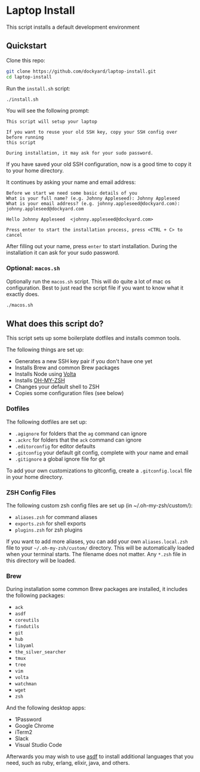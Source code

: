 # Laptop Install

This script installs a default development environment

## Quickstart

Clone this repo:

```sh
git clone https://github.com/dockyard/laptop-install.git
cd laptop-install
```

Run the `install.sh` script:

```sh
./install.sh
```

You will see the following prompt:

```text
This script will setup your laptop

If you want to reuse your old SSH key, copy your SSH config over before running
this script

During installation, it may ask for your sudo password.
```

If you have saved your old SSH configuration, now is a good time to copy it to
your home directory.

It continues by asking your name and email address:

```text
Before we start we need some basic details of you
What is your full name? (e.g. Johnny Appleseed): Johnny Appleseed
What is your email address? (e.g. johnny.appleseed@dockyard.com): johnny.appleseed@dockyard.com

Hello Johnny Appleseed  <johnny.appleseed@dockyard.com>

Press enter to start the installation process, press <CTRL + C> to cancel
```

After filling out your name, press `enter` to start installation. During the
installation it can ask for your sudo password.

### Optional: `macos.sh`

Optionally run the `macos.sh` script. This will do quite a lot of mac os
configuration. Best to just read the script file if you want to know what it
exactly does.

```sh
./macos.sh
```

## What does this script do?

This script sets up some boilerplate dotfiles and installs common tools.

The following things are set up:

* Generates a new SSH key pair if you don't have one yet
* Installs Brew and common Brew packages
* Installs Node using [Volta](https://volta.sh/)
* Installs [OH-MY-ZSH](https://ohmyz.sh/)
* Changes your default shell to ZSH
* Copies some configuration files (see below)

### Dotfiles

The following dotfiles are set up:

* `.agignore` for folders that the `ag` command can ignore
* `.ackrc` for folders that the `ack` command can ignore
* `.editorconfig` for editor defaults
* `.gitconfig` your default git config, complete with your name and email
* `.gitignore` a global ignore file for git

To add your own customizations to gitconfig, create a `.gitconfig.local` file in your home directory.

### ZSH Config Files

The following custom zsh config files are set up (in ~/.oh-my-zsh/custom/):

* `aliases.zsh` for command aliases
* `exports.zsh` for shell exports
* `plugins.zsh` for zsh plugins

If you want to add more aliases, you can add your own `aliases.local.zsh` file to
your `~/.oh-my-zsh/custom/` directory. This will be automatically loaded when your terminal
starts. The filename does not matter. Any `*.zsh` file in this directory will be loaded.

### Brew

During installation some common Brew packages are installed, it includes the
following packages:

* `ack`
* `asdf`
* `coreutils`
* `findutils`
* `git`
* `hub`
* `libyaml`
* `the_silver_searcher`
* `tmux`
* `tree`
* `vim`
* `volta`
* `watchman`
* `wget`
* `zsh`

And the following desktop apps:

* 1Password
* Google Chrome
* iTerm2
* Slack
* Visual Studio Code

Afterwards you may wish to use [asdf](https://asdf-vm.com/) to install additional
languages that you need, such as ruby, erlang, elixir, java, and others.

